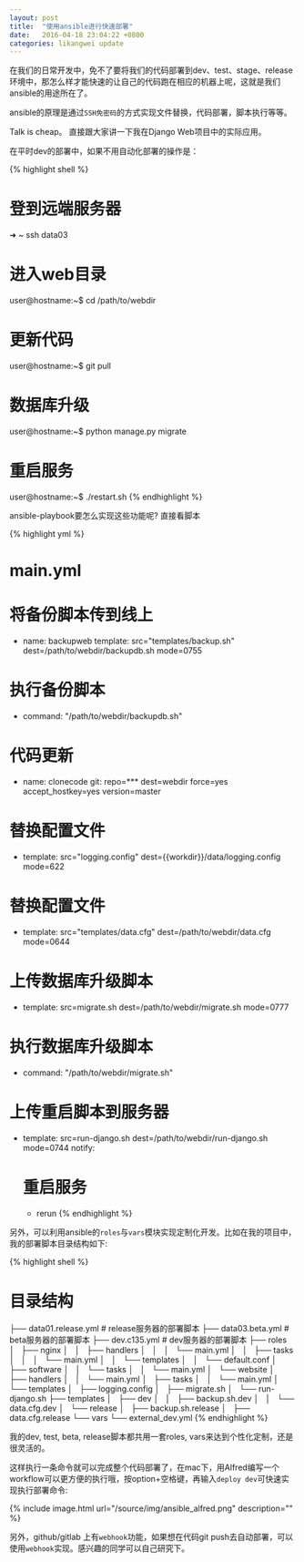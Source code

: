 ```yaml
---
layout: post
title:  "使用ansible进行快速部署"
date:   2016-04-18 23:04:22 +0800
categories: likangwei update
---
```


在我们的日常开发中，免不了要将我们的代码部署到dev、test、stage、release环境中，那怎么样才能快速的让自己的代码跑在相应的机器上呢，这就是我们ansible的用途所在了。

ansible的原理是通过`SSH免密码`的方式实现文件替换，代码部署，脚本执行等等。

Talk is cheap。 直接跟大家讲一下我在Django Web项目中的实际应用。

在平时dev的部署中，如果不用自动化部署的操作是：

{% highlight shell %}
# 登到远端服务器
➜  ~ ssh data03
# 进入web目录
user@hostname:~$ cd /path/to/webdir
# 更新代码
user@hostname:~$ git pull
# 数据库升级
user@hostname:~$ python manage.py migrate
# 重启服务
user@hostname:~$ ./restart.sh
{% endhighlight %}

ansible-playbook要怎么实现这些功能呢? 直接看脚本


{% highlight yml %}

# main.yml

# 将备份脚本传到线上
- name: backupweb
  template: src="templates/backup.sh" dest=/path/to/webdir/backupdb.sh mode=0755
# 执行备份脚本
- command: "/path/to/webdir/backupdb.sh"

# 代码更新
- name: clonecode
  git: repo=***
       dest=webdir
       force=yes
       accept_hostkey=yes
       version=master

# 替换配置文件
- template: src="logging.config" dest={{workdir}}/data/logging.config mode=622
# 替换配置文件
- template: src="templates/data.cfg" dest=/path/to/webdir/data.cfg mode=0644

# 上传数据库升级脚本
- template: src=migrate.sh dest=/path/to/webdir/migrate.sh  mode=0777
# 执行数据库升级脚本
- command: "/path/to/webdir/migrate.sh"

# 上传重启脚本到服务器
- template: src=run-django.sh dest=/path/to/webdir/run-django.sh mode=0744
  notify:
    # 重启服务
    - rerun
{% endhighlight %}




另外，可以利用ansible的`roles`与`vars`模块实现定制化开发。比如在我的项目中，我的部署脚本目录结构如下:

{% highlight shell %}

# 目录结构

├── data01.release.yml   # release服务器的部署脚本
├── data03.beta.yml      # beta服务器的部署脚本
├── dev.c135.yml         # dev服务器的部署脚本
├── roles
│   ├── nginx
│   │   ├── handlers
│   │   │   └── main.yml
│   │   ├── tasks
│   │   │   └── main.yml
│   │   └── templates
│   │       └── default.conf
│   ├── software
│   │   └── tasks
│   │       └── main.yml
│   └── website
│       ├── handlers
│       │   └── main.yml
│       ├── tasks
│       │   └── main.yml
│       └── templates
│           ├── logging.config
│           ├── migrate.sh
│           └── run-django.sh
├── templates
│   ├── dev
│   │   ├── backup.sh.dev
│   │   └── data.cfg.dev
│   └── release
│       ├── backup.sh.release
│       ├── data.cfg.release
└── vars
    └── external_dev.yml
{% endhighlight %}

我的dev, test, beta, release脚本都共用一套roles, vars来达到个性化定制，还是很灵活的。

这样执行一条命令就可以完成整个代码部署了，在mac下，用Alfred编写一个workflow可以更方便的执行哦，按option+空格键，再输入`deploy dev`可快速实现执行部署命令:

{% include image.html url="/source/img/ansible_alfred.png" description="" %}

另外，github/gitlab 上有`webhook`功能，如果想在代码git push去自动部署，可以使用`webhook`实现。感兴趣的同学可以自己研究下。
